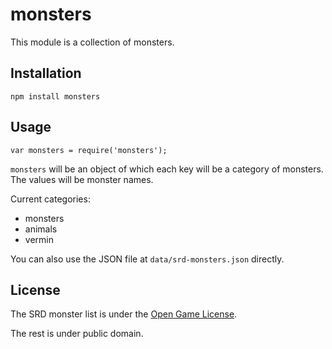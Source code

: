 monsters
========

This module is a collection of monsters.

Installation
------------

    npm install monsters

Usage
-----

    var monsters = require('monsters');

`monsters` will be an object of which each key will be a category of monsters. The values will be monster names.

Current categories:

  - monsters
  - animals
  - vermin

You can also use the JSON file at `data/srd-monsters.json` directly.

License
-------

The SRD monster list is under the [Open Game License](https://github.com/jimkang/monsters/tree/master/data/OPEN-GAME-LICENSE.txt).

The rest is under public domain.
